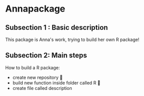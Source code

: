 # Annapackage

## Subsection 1 : Basic description
This package is Anna's work, trying to build her own R package!

## Subsection 2: Main steps
How to build a R package:
+ create new repository 🐶
+ build new function inside folder called R 📁
+ create file called description
